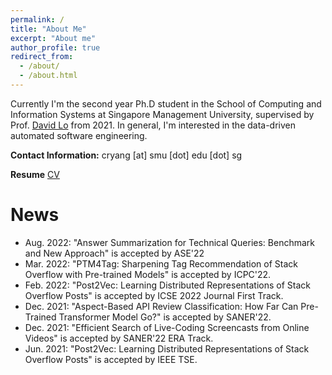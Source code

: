 ```yaml
---
permalink: /
title: "About Me"
excerpt: "About me"
author_profile: true
redirect_from: 
  - /about/
  - /about.html
---
```


Currently I'm the second year Ph.D student in the School of Computing and Information Systems at Singapore Management University, supervised by Prof. [David Lo](http://www.mysmu.edu/faculty/davidlo/) from 2021. In general, I'm interested in the data-driven automated software engineering.

**Contact Information:** cryang [at] smu [dot] edu [dot] sg 


**Resume** [CV](https://autumn-city.github.io/files/resume.pdf) 

# News
+ Aug. 2022: "Answer Summarization for Technical Queries: Benchmark and New Approach" is accepted by ASE'22
+ Mar. 2022: "PTM4Tag: Sharpening Tag Recommendation of Stack Overflow with Pre-trained Models" is accepted by ICPC'22.
+ Feb. 2022: "Post2Vec: Learning Distributed Representations of Stack Overflow Posts" is accepted by ICSE 2022 Journal First Track.
+ Dec. 2021: "Aspect-Based API Review Classification: How Far Can Pre-Trained Transformer Model Go?" is accepted by SANER'22. 
+ Dec. 2021: "Efficient Search of Live-Coding Screencasts from Online Videos" is accepted by SANER'22 ERA Track. 
+ Jun. 2021: "Post2Vec: Learning Distributed Representations of Stack Overflow Posts" is accepted by IEEE TSE. 

